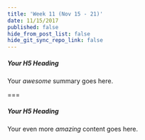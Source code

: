 ```yaml
---
title: 'Week 11 (Nov 15 - 21)'
date: 11/15/2017
published: false
hide_from_post_list: false
hide_git_sync_repo_link: false
---
```


##### Your H5 Heading
Your _awesome_ summary goes here.

===

##### Your H5 Heading
Your even more *amazing* content goes here.
